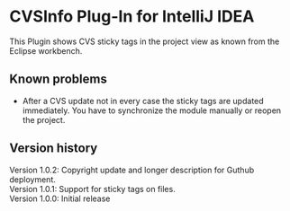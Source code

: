 # CVSInfo Plug-In for IntelliJ IDEA

This Plugin shows CVS sticky tags in the project view as known from the Eclipse workbench.

## Known problems

- After a CVS update not in every case the sticky tags are updated immediately. You have to synchronize the module manually or reopen the project.

## Version history

Version 1.0.2: Copyright update and longer description for Guthub deployment.<br>
Version 1.0.1: Support for sticky tags on files.<br>
Version 1.0.0: Initial release
